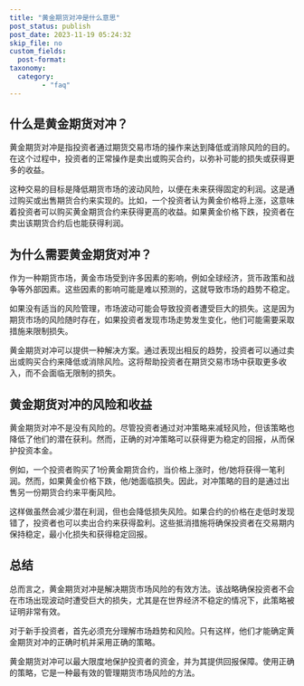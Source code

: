 ```yaml
---
title: "黄金期货对冲是什么意思"
post_status: publish
post_date: 2023-11-19 05:24:32
skip_file: no
custom_fields: 
  post-format: 
taxonomy:
  category:
        - "faq"
---
```


## 什么是黄金期货对冲？

黄金期货对冲是指投资者通过期货交易市场的操作来达到降低或消除风险的目的。在这个过程中，投资者的正常操作是卖出或购买合约，以弥补可能的损失或获得更多的收益。

这种交易的目标是降低期货市场的波动风险，以便在未来获得固定的利润。这是通过购买或出售期货合约来实现的。比如，一个投资者认为黄金价格将上涨，这意味着投资者可以购买黄金期货合约来获得更高的收益。如果黄金价格下跌，投资者在卖出该期货合约后也能获得利润。

## 为什么需要黄金期货对冲？

作为一种期货市场，黄金市场受到许多因素的影响，例如全球经济，货币政策和战争等外部因素。这些因素的影响可能是难以预测的，这就导致市场的趋势不稳定。

如果没有适当的风险管理，市场波动可能会导致投资者遭受巨大的损失。这是因为期货市场的风险随时存在，如果投资者发现市场走势发生变化，他们可能需要采取措施来限制损失。

黄金期货对冲可以提供一种解决方案。通过表现出相反的趋势，投资者可以通过卖出或购买合约来降低或消除风险。这将帮助投资者在期货交易市场中获取更多收入，而不会面临无限制的损失。

## 黄金期货对冲的风险和收益

黄金期货对冲不是没有风险的。尽管投资者通过对冲策略来减轻风险，但该策略也降低了他们的潜在获利。然而，正确的对冲策略可以获得更为稳定的回报，从而保护投资本金。

例如，一个投资者购买了1份黄金期货合约，当价格上涨时，他/她将获得一笔利润。然而，如果黄金价格下跌，他/她面临损失。因此，对冲策略的目的是通过出售另一份期货合约来平衡风险。

这样做虽然会减少潜在利润，但也会降低损失风险。如果合约的价格在走低时发现错了，投资者也可以卖出合约来获得盈利。这些抵消措施将确保投资者在交易期内保持稳定，最小化损失和获得稳定回报。

## 总结

总而言之，黄金期货对冲是解决期货市场风险的有效方法。该战略确保投资者不会在市场出现波动时遭受巨大的损失，尤其是在世界经济不稳定的情况下，此策略被证明非常有效。

对于新手投资者，首先必须充分理解市场趋势和风险。只有这样，他们才能确定黄金期货对冲的正确时机并采用正确的策略。

黄金期货对冲可以最大限度地保护投资者的资金，并为其提供回报保障。使用正确的策略，它是一种最有效的管理期货市场风险的方法。
